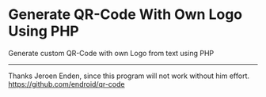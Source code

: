 # Generate QR-Code With Own Logo Using PHP

Generate custom QR-Code with own Logo from text using PHP

------

Thanks Jeroen Enden, since this program will not work without him effort. https://github.com/endroid/qr-code
